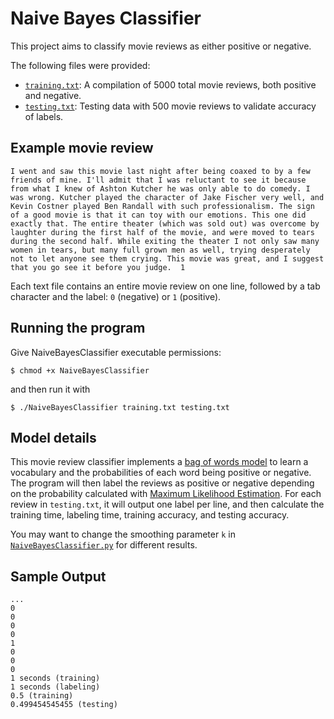 # Naive Bayes Classifier

This project aims to classify movie reviews as either positive or negative.

The following files were provided:
- [`training.txt`](./training.txt): A compilation of 5000 total movie reviews, both positive and negative.
- [`testing.txt`](./testing.txt): Testing data with 500 movie reviews to validate accuracy of labels.

## Example movie review
```
I went and saw this movie last night after being coaxed to by a few friends of mine. I'll admit that I was reluctant to see it because from what I knew of Ashton Kutcher he was only able to do comedy. I was wrong. Kutcher played the character of Jake Fischer very well, and Kevin Costner played Ben Randall with such professionalism. The sign of a good movie is that it can toy with our emotions. This one did exactly that. The entire theater (which was sold out) was overcome by laughter during the first half of the movie, and were moved to tears during the second half. While exiting the theater I not only saw many women in tears, but many full grown men as well, trying desperately not to let anyone see them crying. This movie was great, and I suggest that you go see it before you judge.	1
```

Each text file contains an entire movie review on one line, followed by a tab character and the label: `0` (negative) or `1` (positive).

## Running the program
Give NaiveBayesClassifier executable permissions:

	$ chmod +x NaiveBayesClassifier
and then run it with

	$ ./NaiveBayesClassifier training.txt testing.txt
    
## Model details
This movie review classifier implements a [bag of words model](https://en.wikipedia.org/wiki/Bag-of-words_model) to learn a vocabulary and the probabilities of each word being positive or negative.
The program will then label the reviews as positive or negative depending on the probability calculated with [Maximum Likelihood Estimation](https://en.wikipedia.org/wiki/Maximum_likelihood_estimation). For each review in `testing.txt`, it will output one label per line, and then calculate the training time, labeling time, training accuracy, and testing accuracy.

You may want to change the smoothing parameter `k` in [`NaiveBayesClassifier.py`](./NaiveBayesClassifier.py) for different results.

## Sample Output
```
...
0
0
0
0
1
0
0
0
1 seconds (training)
1 seconds (labeling)
0.5 (training)
0.499454545455 (testing)
```
